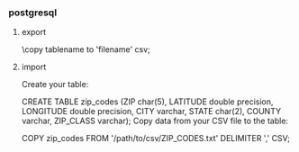 ### postgresql

1. export
    
    \copy tablename to 'filename' csv;
    
2. import

    Create your table:

    CREATE TABLE zip_codes 
    (ZIP char(5), LATITUDE double precision, LONGITUDE double precision, 
    CITY varchar, STATE char(2), COUNTY varchar, ZIP_CLASS varchar);
    Copy data from your CSV file to the table:
    
    COPY zip_codes FROM '/path/to/csv/ZIP_CODES.txt' DELIMITER ',' CSV;